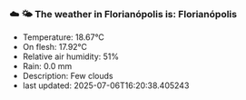 ### ☁️ 🌤️  The weather in Florianópolis is: Florianópolis

- Temperature: 18.67°C
- On flesh: 17.92°C
- Relative air humidity: 51%
- Rain: 0.0 mm
- Description: Few clouds
- last updated: 2025-07-06T16:20:38.405243
